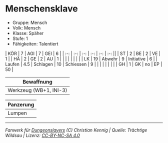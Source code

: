 # Menschensklave  
- Gruppe: Mensch  
- Volk: Mensch  
- Klasse: Späher  
- Stufe: 1  
- Fähigkeiten: Talentiert  


| KÖR    | 7   | AGI      | 7  | GEI        | 6  |
| :-: | :-: | :-: | :-: | :-: | :-: ||
| ST     | 2   | BE       | 2  | VE         | 1  |
| HÄ     | 2   | GE       | 2  | AU         | 1  |
|        |     |          |    |            |    |
| LK     | 19  | Abwehr   | 9  | Initiative | 6  |
| Laufen | 4.5 | Schlagen | 10 | Schiessen  | 9  |
|        |     |          |    |            |    |
| GH     | 1   | GK       | no | EP         | 50 |


| Bewaffnung |
| --- |
| Werkzeug (WB+1, INI-3) |


| Panzerung |
| --- |
| Lumpen |





___
*Fanwerk für [Dungeonslayers](https://www.dungeonslayers.net/) (C) Christian Kennig | Quelle: Trächtige Wildsau | Lizenz: [CC-BY-NC-SA 4.0](https://creativecommons.org/licenses/by-nc-sa/4.0/deed.de)*